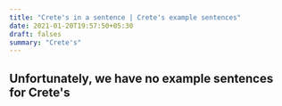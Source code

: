 ```yaml
---
title: "Crete's in a sentence | Crete's example sentences"
date: 2021-01-20T19:57:50+05:30
draft: falses
summary: "Crete's"
---
```

## Unfortunately, we have no example sentences for Crete's                 
